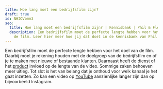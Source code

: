```yaml
---
title: Hoe lang moet een bedrijfsfilm zijn?
draft: true
id: NHIOVomm3
seo:
  title: Hoe lang moet een bedrijfsfilm zijn? | Kennisbank | Phil & Flo
  description: Een bedrijfsfilm moet de perfecte lengte hebben voor het doel van
    de film. Leer hier meer hoe jij dat doet in de kennisbank van Phil & Flo.
---
```

Een bedrijfsfilm moet de perfecte lengte hebben voor het doel van de film. Daarbij moet je rekening houden met de doelgroep van de bedrijfsfilm en of je te maken met nieuwe of bestaande klanten. Daarnaast heeft de dienst of het [product](https://www.philenflo.nl/3d-productvideo/) invloed op de lengte van de video. Sommige zaken behoeven meer uitleg. Tot slot is het van belang dat je onthoud voor welk kanaal je het gaat inzetten. Zo kan een video op [YouTube](https://www.philenflo.nl/youtube-marketing/) aanzienlijke langer zijn dan op bijvoorbeeld Instagram.